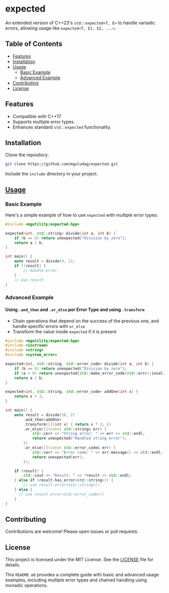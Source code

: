# expected

An extended version of C++23's `std::expected<T, E>` to handle variadic errors, allowing usage like `expected<T, E1, E2, ...>`.

## Table of Contents
- [Features](#features)
- [Installation](#installation)
- [Usage](#usage)
  - [Basic Example](#basic-example)
  - [Advanced Example](#advanced-example)
- [Contributing](#contributing)
- [License](#license)

## Features
- Compatible with C++17
- Supports multiple error types.
- Enhances standard `std::expected` functionality.

## Installation
Clone the repository:
```sh
git clone https://github.com/mguludag/expected.git
```
Include the `include` directory in your project.

## [Usage](https://godbolt.org/z/jWfa857bn)

### Basic Example
Here's a simple example of how to use `expected` with multiple error types:
```cpp
#include <mgutility/expected.hpp>

expected<int, std::string> divide(int a, int b) {
    if (b == 0) return unexpected{"Division by zero"};
    return a / b;
}

int main() {
    auto result = divide(4, 2);
    if (!result) {
        // Handle error
    }
    // Use result
}
```

### Advanced Example


#### Using `.and_then` and `.or_else` per Error Type and using `.transform`
* Chain operations that depend on the success of the previous one, and handle specific errors with `or_else`
* Transform the value inside `expected` if it is present
```cpp
#include <mgutility/expected.hpp>
#include <iostream>
#include <string>
#include <system_error>

expected<int, std::string, std::error_code> divide(int a, int b) {
    if (b == 0) return unexpected{"Division by zero"};
    if (a < 0) return unexpected{std::make_error_code(std::errc::invalid_argument)};
    return a / b;
}

expected<int, std::string, std::error_code> addOne(int x) {
    return x + 1;
}

int main() {
    auto result = divide(10, 2)
        .and_then(addOne)
        .transform([](int x) { return x * 2; })
        .or_else([](const std::string& err) {
            std::cerr << "String error: " << err << std::endl;
            return unexpected("Handled string error");
        })
        .or_else([](const std::error_code& err) {
            std::cerr << "Error code: " << err.message() << std::endl;
            return unexpected(err);
        });

    if (result) {
        std::cout << "Result: " << *result << std::endl;
    } else if (result.has_error<std::string>() {
        // use result.error<std::string>()
    } else {
      // use result.error<std::error_code>()
    }
}
```

## Contributing
Contributions are welcome! Please open issues or pull requests.

## License
This project is licensed under the MIT License. See the [LICENSE](LICENSE) file for details.

This `README.md` provides a complete guide with basic and advanced usage examples, including multiple error types and chained handling using monadic operations.
